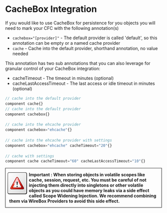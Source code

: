 # CacheBox Integration

If you would like to use CacheBox for persistence for you objects you will need to mark your CFC with the following annotation(s)

* `cachebox="[provider]"` - The default provider is called 'default', so this annotation can be empty or a named cache provider
* `cache` - Cache into the default provider, shorthand annotation, no value needed

This annotation has two sub annotations that you can also leverage for granular control of your CacheBox integration:

* cacheTimeout - The timeout in minutes (optional)
* cacheLastAccessTimeout - The last access or idle timeout in minutes (optional)

```javascript
// cache into the default provider
component cache{}
// cache into the default provider
component cachebox{}

// cache into the ehcache provider
component cachebox="ehcache"{}

// cache into the ehcache provider with settings
component cachebox="ehcache" cacheTimeout="20"{}

// cache with settings
component cache cacheTimeout="60" cacheLastAccessTimeout="10"{}
```
<div style="border: 1px solid black">
<img src="../images/icon_important.png" width="15%" style="float:left;margin-top:10px"><p style="margin:12px"><b>
Important : When storing objects in volatile scopes like cache, session, request, etc. You must be careful of not injecting them directly into singletons or other volatile objects as you could have memory leaks via a side effect called Scope Widening Injection. We recommend combining them via WireBox Providers to avoid this side effect. </b></p>
<div style="clear:both"></div>
</div>
